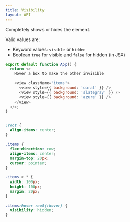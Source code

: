 ```yaml
---
title: Visibility
layout: API
---
```


Completely shows or hides the element.

Valid values are:
- Keyword values: `visible` or `hidden`
- Boolean `true` for visible and `false` for hidden (in JSX)

<Sandpack>

```js
export default function App() {
  return <>
    Hover a box to make the other invisible

    <view className="items">
      <view style={{ background: 'coral' }} />
      <view style={{ background: 'slategray' }} />
      <view style={{ background: 'azure' }} />
    </view>
  </>;
}
```

```css active

:root {
  align-items: center;
}

.items {
  flex-direction: row;
  align-items: center;
  margin-top: 20px;
  cursor: pointer;
}

.items > * {
  width: 100px;
  height: 100px;
  margin: 20px;
}

.items:hover :not(:hover) {
  visibility: hidden;
}

```


</Sandpack>

